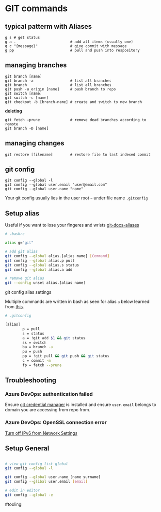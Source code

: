 # GIT commands

## typical patterm with Aliases

```
g s # get status
g a .                         # add all items (usually one)
g c "{message}"               # give commit with message
g pp                          # pull and push into respository
```

## managing branches

```
git branch [name]
git branch -a                 # list all branches
git branch                    # list all branches
git push -u origin [name]     # push branch to repo
git switch [name]
git switch -c [name]
git checkout -b [branch-name] # create and switch to new branch
```

__deleting__
```
git fetch —prune              # remove dead branches according to remote
git branch -D [name]
```

## managing changes

```
git restore [filename]        # restore file to last indexed commit

```

## git config

```
git config --global -l
git config --global user.email "user@email.com"
git config --global user.name "name"
```

Your git config usually lies in the user root `~` under file name `.gitconfig` 


## Setup alias

Useful if you want to lose your fingeres and wrists
[git-docs-aliases](https://git-scm.com/book/en/v2/Git-Basics-Git-Aliases)

```bash
# .bashrc

alias g="git"

# add git alias
git config --global alias.[alias name] [Command]
git config --global alias.p pull
git config --global alias.s status
git config --global alias.a add

# remove git alias
git --config unset alias.[alias name]
```

git config alias settings

Multiple commands are written in bash as seen for alias `a` below learned from [this](https://stackoverflow.com/questions/7534184/git-alias-multiple-commands-and-parameters).

```bash
# .gitconfig

[alias]
        p = pull
        s = status
        a = !git add $1 && git status
        ss = switch
        ba = branch -a
        pu = push
        pp = !git pull && git push && git status
        c = commit -m
        fp = fetch --prune
 ```

## Troubleshooting

### Azure DevOps: authentication failed
Ensure [git credential manager](https://docs.microsoft.com/en-us/azure/devops/user-guide/code-with-git?view=azure-devops) is installed and ensure `user.email` belongs to domain you are accessing from repo from.

### Azure DevOps: OpenSSL connection error
[Turn off IPv6 from Network Settings](https://stackoverflow.com/questions/67230241/fatal-unable-to-access-https-dev-azure-com-xxx-openssl-ssl-connect-connec)

## Setup General

```bash

# view git config list global
git config --global -l

git config --global user.name [name surname]
git config --glibal user.email [email]

# edit in editor
git config --global -e
```

#tooling

